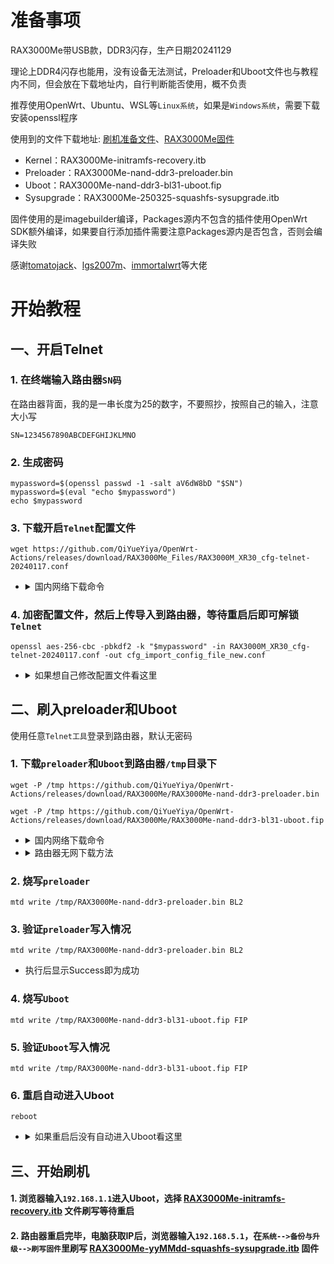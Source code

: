# 准备事项

RAX3000Me带USB款，DDR3闪存，生产日期20241129

理论上DDR4闪存也能用，没有设备无法测试，Preloader和Uboot文件也与教程内不同，但会放在下载地址内，自行判断能否使用，概不负责

推荐使用OpenWrt、Ubuntu、WSL等```Linux系统```，如果是```Windows系统```，需要下载安装openssl程序

使用到的文件下载地址: [刷机准备文件](https://github.com/QiYueYiya/OpenWrt-Actions/releases/tag/RAX3000Me_Files)、[RAX3000Me固件](https://github.com/QiYueYiya/OpenWrt-Actions/releases/tag/RAX3000Me)
- Kernel：RAX3000Me-initramfs-recovery.itb
- Preloader：RAX3000Me-nand-ddr3-preloader.bin
- Uboot：RAX3000Me-nand-ddr3-bl31-uboot.fip
- Sysupgrade：RAX3000Me-250325-squashfs-sysupgrade.itb

固件使用的是imagebuilder编译，Packages源内不包含的插件使用OpenWrt SDK额外编译，如果要自行添加插件需要注意Packages源内是否包含，否则会编译失败

感谢[tomatojack](https://www.right.com.cn/forum/space-uid-938072.html)、[lgs2007m](https://github.com/lgs2007m)、[immortalwrt](https://github.com/immortalwrt)等大佬

# 开始教程
## 一、开启Telnet
### 1. 在终端输入路由器```SN码```
在路由器背面，我的是一串长度为25的数字，不要照抄，按照自己的输入，注意大小写
```shell
SN=1234567890ABCDEFGHIJKLMNO
```
### 2. 生成密码
```shell
mypassword=$(openssl passwd -1 -salt aV6dW8bD "$SN")
mypassword=$(eval "echo $mypassword")
echo $mypassword
```
### 3. 下载开启```Telnet```配置文件
```shell
wget https://github.com/QiYueYiya/OpenWrt-Actions/releases/download/RAX3000Me_Files/RAX3000M_XR30_cfg-telnet-20240117.conf
```
- <details>
    <summary>国内网络下载命令</summary>

    ```shell
    wget https://github.akams.cn/https://github.com/QiYueYiya/OpenWrt-Actions/releases/download/RAX3000Me_Files/RAX3000M_XR30_cfg-telnet-20240117.conf
    ```
    </details>

### 4. 加密配置文件，然后上传导入到路由器，等待重启后即可解锁```Telnet```
```shell
openssl aes-256-cbc -pbkdf2 -k "$mypassword" -in RAX3000M_XR30_cfg-telnet-20240117.conf -out cfg_import_config_file_new.conf
```
- <details>
    <summary>如果想自己修改配置文件看这里</summary>

    #### 用下面命令解密配置文件，需要先生成密码
    ```shell
    openssl aes-256-cbc -d -pbkdf2 -k "$mypassword" -in cfg_export_config_file.conf -out cfg_import_config_file_decrypt.conf
    ```
    #### 要加密配置文件后再上传
    ```shell
    tar -zcvf - etc | openssl aes-256-cbc -pbkdf2 -k "$mypassword" -out cfg_export_config_file_new.conf
    ```
    </details>

## 二、刷入preloader和Uboot
使用任意```Telnet工具```登录到路由器，默认无密码
### 1. 下载```preloader```和```Uboot```到路由器```/tmp```目录下
```shell
wget -P /tmp https://github.com/QiYueYiya/OpenWrt-Actions/releases/download/RAX3000Me/RAX3000Me-nand-ddr3-preloader.bin
```
```shell
wget -P /tmp https://github.com/QiYueYiya/OpenWrt-Actions/releases/download/RAX3000Me/RAX3000Me-nand-ddr3-bl31-uboot.fip
```
- <details>
    <summary>国内网络下载命令</summary>

    ```shell
    wget -P /tmp https://github.akams.cn/https://github.com/QiYueYiya/OpenWrt-Actions/releases/download/RAX3000Me/RAX3000Me-nand-ddr3-preloader.bin
    ```

    ```shell
    wget -P /tmp https://github.akams.cn/https://github.com/QiYueYiya/OpenWrt-Actions/releases/download/RAX3000Me/RAX3000Me-nand-ddr3-bl31-uboot.fip
    ```
    </details>
- <details>
    <summary>路由器无网下载方法</summary>
    
    #### 先在电脑上下载好[Uboot](https://github.com/QiYueYiya/OpenWrt-Actions/releases/download/RAX3000Me/RAX3000Me-nand-ddr3-preloader.bin)
    #### 设置电脑网卡为固定IP ```192.168.10.2/24```（该IP需要和路由器在同一个网段，注意只使用一个网卡，无线也不要连接）
    #### 然后打开```HTTP File Server```软件，将对应```preloader```和```Uboot```文件拖拽到软件，然后使用下面对应的命令下载到```/tmp```目录：
    ```
    wget -P /tmp http://192.168.10.2/RAX3000Me-nand-ddr3-preloader.bin
    ```
    ```
    wget -P /tmp http://192.168.10.2/RAX3000Me-nand-ddr3-bl31-uboot.fip
    ```
    </details>

### 2. 烧写```preloader```
```
mtd write /tmp/RAX3000Me-nand-ddr3-preloader.bin BL2
```
### 3. 验证```preloader```写入情况
```
mtd write /tmp/RAX3000Me-nand-ddr3-preloader.bin BL2
```
- 执行后显示Success即为成功
### 4. 烧写```Uboot```
```
mtd write /tmp/RAX3000Me-nand-ddr3-bl31-uboot.fip FIP
```
### 5. 验证```Uboot```写入情况
```
mtd write /tmp/RAX3000Me-nand-ddr3-bl31-uboot.fip FIP
```
### 6. 重启自动进入Uboot
```
reboot
```
- <details>
    <summary>如果重启后没有自动进入Uboot看这里</summary>
    
    #### 断开电源后，用牙签顶住```RESET```按钮，插上电源后大约```5-10```秒，指示灯变```绿色```后松开按钮，网线一头插电脑上，另一头插在路由器LAN口上
    </details>

## 三、开始刷机
#### 1. 浏览器输入```192.168.1.1```进入Uboot，选择 [RAX3000Me-initramfs-recovery.itb](https://github.com/QiYueYiya/OpenWrt-Actions/releases/download/RAX3000Me_Files/RAX3000Me-initramfs-recovery.itb) 文件刷写等待重启

#### 2. 路由器重启完毕，电脑获取IP后，浏览器输入```192.168.5.1```，在```系统-->备份与升级-->刷写固件```里刷写 [RAX3000Me-yyMMdd-squashfs-sysupgrade.itb](https://github.com/QiYueYiya/OpenWrt-Actions/releases/tag/RAX3000Me) 固件